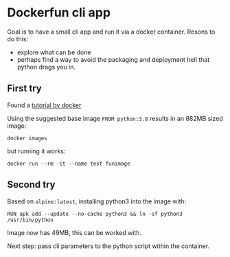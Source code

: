 # Dockerfun cli app

Goal is to have a small cli app and run it via a docker container.
Resons to do this:
* explore what can be done
* perhaps find a way to avoid the packaging and deployment hell that python
  drags you in.

## First try

Found a [tutorial by docker](https://www.docker.com/blog/containerized-python-development-part-1/)

Using the suggested base image `FROM python:3.8` results in an 882MB
sized image:

```
docker images
```

but running it works:

```
docker run --rm -it --name test funimage
```

## Second try

Based on `alpine:latest`, installing python3 into the image with:

```
RUN apk add --update --no-cache python3 && ln -sf python3 /usr/bin/python
```

Image now has 49MB, this can be worked with.


Next step: pass cli parameters to the python script within the container.

